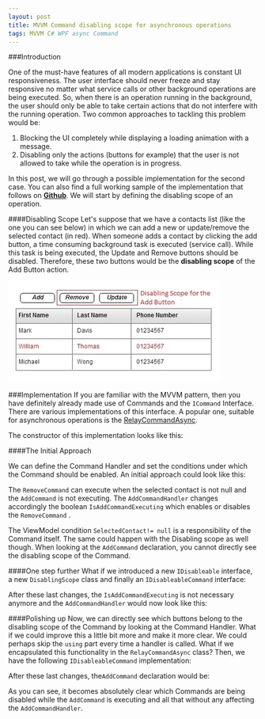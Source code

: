 ```yaml
---
layout: post
title: MVVM Command disabling scope for asynchronous operations
tags: MVVM C# WPF async Command
---
```



###Introduction

One of the must-have features of all modern applications is constant UI responsiveness. The user interface should never freeze and stay responsive no matter what service calls or other background operations are being executed. So, when there is an operation running in the background, the user should only be able to take certain actions that do not interfere with the running operation.  Two common approaches to tackling this problem would be:

1. Blocking the UI completely while displaying a loading animation with a message. 
2. Disabling only the actions (buttons for example) that the user is not allowed to take while the operation is in progress. 

In this post, we will go through a possible implementation for the second case. You can also find a full working sample of the implementation that follows on **[Github](https://github.com/dimitrispaxinos/WPFDemos/tree/master/AsyncDisablingScopeSample)**. We will start by defining the disabling scope of an operation. 

####Disabling Scope
Let's suppose that we have a contacts list (like the one you can see below) in which we can add a new or update/remove the selected contact (in red). When someone adds a contact by clicking the add button, a time consuming background task is executed (service call). While this task is being executed, the Update and Remove buttons should be disabled. Therefore, these two buttons would be the **disabling scope** of the Add Button action.

![Disabling Scope](https://raw.githubusercontent.com/dimitrispaxinos/dimitrispaxinos.github.io/master/_assets/images/mvvmAsyncCommandScope_OriginalFormWithScope.jpg)


###Implementation
If you are familiar with the MVVM pattern, then you have definitely already made use of Commands and the `ICommand` Interface. There are various implementations of this interface. A popular one, suitable for asynchronous operations is the [RelayCommandAsync](https://gist.github.com/dimitrispaxinos/f051d67a287bb34947a5).

The constructor of this implementation looks like this:

<script src="https://gist.github.com/dimitrispaxinos/cb0912bd4c132e0e9fca.js"></script>

####The Initial Approach

We can define the Command Handler and set the conditions under which the Command should be enabled.
An initial approach could look like this:

<script src="https://gist.github.com/dimitrispaxinos/68fd37a522ab0b39f613.js"></script>

The `RemoveCommand` can execute when the selected contact is not null and the `AddCommand` is not executing. The `AddCommandHandler` changes accordingly the boolean `IsAddCommandExecuting`  which enables or disables the `RemoveCommand` .

The ViewModel condition `SelectedContact!= null` is a responsibility of the Command itself. The same could happen with the Disabling scope as well though. When looking at the `AddCommand` declaration, you cannot directly see the disabling scope of the Command. 

####One step further
What if we introduced a new `IDisableable`  interface, a new `DisablingScope` class and finally an `IDisableableCommand` interface:

<script src="https://gist.github.com/dimitrispaxinos/4a5a27b7bcbd9d2edfa8.js"></script>

After these last changes, the `IsAddCommandExecuting` is not necessary anymore and the `AddCommandHandler` would now look like this: 

<script src="https://gist.github.com/dimitrispaxinos/ef2f232e281910042318.js"></script>

####Polishing up
Now, we can directly see which buttons belong to the disabling scope of the Command by looking at the Command Handler. What if we could improve this a little bit more and make it more clear. We could perhaps skip the `using` part every time a handler is called. What if we encapsulated this functionality in the `RelayCommandAsync` class? Then, we have the following `IDisableableCommand` implementation:

<script src="https://gist.github.com/dimitrispaxinos/e3a9ed7d9560b2a8a837.js"></script>

After these last changes, the`AddCommand` declaration would be:

<script src="https://gist.github.com/dimitrispaxinos/edc847c6d03238d08db7.js"></script>

As you can see, it becomes absolutely clear which Commands are being disabled while the `AddCommand` is executing and all that without any affecting the `AddCommandHandler`.